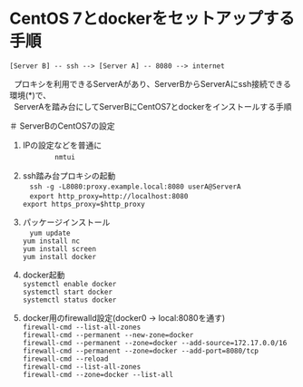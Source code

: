 # CentOS 7とdockerをセットアップする手順

    [Server B] -- ssh --> [Server A] -- 8080 --> internet  
    
   プロキシを利用できるServerAがあり、ServerBからServerAにssh接続できる環境(*)で、  
   ServerAを踏み台にしてServerBにCentOS7とdockerをインストールする手順


＃ ServerBのCentOS7の設定  
1. IPの設定などを普通に  
　　　　`nmtui`
 
2. ssh踏み台プロキシの起動  
    `ssh -g -L8080:proxy.example.local:8080 userA@ServerA`  
    `export http_proxy=http://localhost:8080`  
    `export https_proxy=$http_proxy`

3. パッケージインストール  
    `yum update`  
    `yum install nc`  
    `yum install screen`  
    `yum install docker`

4. docker起動  
    `systemctl enable docker`  
    `systemctl start docker`  
    `systemctl status docker`

5. docker用のfirewalld設定(docker0 -> local:8080を通す)  
    `firewall-cmd --list-all-zones`  
    `firewall-cmd --permanent --new-zone=docker`  
    `firewall-cmd --permanent --zone=docker --add-source=172.17.0.0/16`  
    `firewall-cmd --permanent --zone=docker --add-port=8080/tcp`
    `firewall-cmd --reload`  
    `firewall-cmd --list-all-zones`  
    `firewall-cmd --zone=docker --list-all`  


